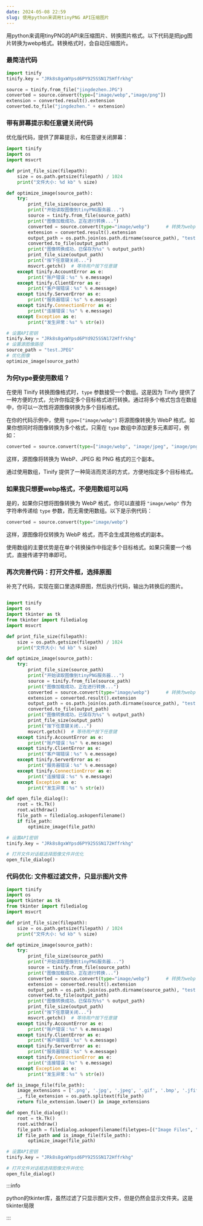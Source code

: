 ```yaml
---
date: 2024-05-08 22:59
slug: 使用python来调用tinyPNG API压缩图片
---
```


用python来调用tinyPNG的API来压缩图片、转换图片格式。以下代码是把jpg图片转换为webp格式。转换格式时，会自动压缩图片。

### 最简洁代码

```python
import tinify
tinify.key = "JRk8s8gxWYpsd6PY925SSN175Hffrkhg"

source = tinify.from_file("jingdezhen.JPG")
converted = source.convert(type=["image/webp","image/png"])
extension = converted.result().extension
converted.to_file("jingdezhen." + extension)	
```

<!-- truncate -->

### 带有屏幕提示和任意键关闭代码

优化版代码，提供了屏幕提示，和任意键关闭屏幕：

```python
import tinify
import os
import msvcrt

def print_file_size(filepath):
    size = os.path.getsize(filepath) / 1024
    print("文件大小: %d kb" % size)

def optimize_image(source_path):
    try:
        print_file_size(source_path)
        print("开始读取图像到tinyPNG服务器...")
        source = tinify.from_file(source_path)
        print("图像加载成功，正在进行转换...")
        converted = source.convert(type="image/webp")      # 转换为webp
        extension = converted.result().extension
        output_path = os.path.join(os.path.dirname(source_path), "test." + extension)
        converted.to_file(output_path)
        print("图像转换成功，已保存为%s" % output_path)
        print_file_size(output_path)
        print("按下任意键关闭...")
        msvcrt.getch()  # 等待用户按下任意键
    except tinify.AccountError as e:
        print("账户错误：%s" % e.message)
    except tinify.ClientError as e:
        print("客户端错误：%s" % e.message)
    except tinify.ServerError as e:
        print("服务器错误：%s" % e.message)
    except tinify.ConnectionError as e:
        print("连接错误：%s" % e.message)
    except Exception as e:
        print("发生异常：%s" % str(e))

# 设置API密钥
tinify.key = "JRk8s8gxWYpsd6PYd925SSN172Hffrkhg"
# 设置源图像路径
source_path = "test.JPEG"
# 优化图像
optimize_image(source_path)
```



### 为何type要使用数组？

在使用 Tinify 转换图像格式时，`type` 参数接受一个数组。这是因为 Tinify 提供了一种方便的方式，允许你指定多个目标格式进行转换。通过将多个格式包含在数组中，你可以一次性将源图像转换为多个目标格式。

在你的代码示例中，使用 `type=["image/webp"]` 将源图像转换为 WebP 格式。如果你想同时将图像转换为多个格式，只需在 `type` 数组中添加更多元素即可，例如：

```python
converted = source.convert(type=["image/webp", "image/jpeg", "image/png"])
```

这样，源图像将转换为 WebP、JPEG 和 PNG 格式的三个副本。

通过使用数组，Tinify 提供了一种简洁而灵活的方式，方便地指定多个目标格式。

### 如果我只想要webp格式，不使用数组可以吗

是的，如果你只想将图像转换为 WebP 格式，你可以直接将 `"image/webp"` 作为字符串传递给 `type` 参数，而无需使用数组。以下是示例代码：

```python
converted = source.convert(type="image/webp")
```

这样，源图像将仅转换为 WebP 格式，而不会生成其他格式的副本。

使用数组的主要优势是在单个转换操作中指定多个目标格式。如果只需要一个格式，直接传递字符串即可。

### 再次完善代码：打开文件框，选择原图

补充了代码，实现在窗口里选择原图，然后执行代码，输出为转换后的图片。

```python

import tinify
import os
import tkinter as tk
from tkinter import filedialog
import msvcrt

def print_file_size(filepath):
    size = os.path.getsize(filepath) / 1024
    print("文件大小: %d kb" % size)

def optimize_image(source_path):
    try:
        print_file_size(source_path)
        print("开始读取图像到tinyPNG服务器...")
        source = tinify.from_file(source_path)
        print("图像加载成功，正在进行转换...")
        converted = source.convert(type="image/webp")      # 转换为webp
        extension = converted.result().extension
        output_path = os.path.join(os.path.dirname(source_path), "test." + extension)
        converted.to_file(output_path)
        print("图像转换成功，已保存为%s" % output_path)
        print_file_size(output_path)
        print("按下任意键关闭...")
        msvcrt.getch()  # 等待用户按下任意键
    except tinify.AccountError as e:
        print("账户错误：%s" % e.message)
    except tinify.ClientError as e:
        print("客户端错误：%s" % e.message)
    except tinify.ServerError as e:
        print("服务器错误：%s" % e.message)
    except tinify.ConnectionError as e:
        print("连接错误：%s" % e.message)
    except Exception as e:
        print("发生异常：%s" % str(e))

def open_file_dialog():
    root = tk.Tk()
    root.withdraw()
    file_path = filedialog.askopenfilename()
    if file_path:
        optimize_image(file_path)

# 设置API密钥
tinify.key = "JRk8s8gxWYpsd6PY925SSN172Hffrkhg"

# 打开文件对话框选择图像文件并优化
open_file_dialog()
```

### 代码优化: 文件框过滤文件，只显示图片文件

```python
import tinify
import os
import tkinter as tk
from tkinter import filedialog
import msvcrt

def print_file_size(filepath):
    size = os.path.getsize(filepath) / 1024
    print("文件大小: %d kb" % size)

def optimize_image(source_path):
    try:
        print_file_size(source_path)
        print("开始读取图像到tinyPNG服务器...")
        source = tinify.from_file(source_path)
        print("图像加载成功，正在进行转换...")
        converted = source.convert(type="image/webp")      # 转换为webp
        extension = converted.result().extension
        output_path = os.path.join(os.path.dirname(source_path), "test." + extension)
        converted.to_file(output_path)
        print("图像转换成功，已保存为%s" % output_path)
        print_file_size(output_path)
        print("按下任意键关闭...")
        msvcrt.getch()  # 等待用户按下任意键
    except tinify.AccountError as e:
        print("账户错误：%s" % e.message)
    except tinify.ClientError as e:
        print("客户端错误：%s" % e.message)
    except tinify.ServerError as e:
        print("服务器错误：%s" % e.message)
    except tinify.ConnectionError as e:
        print("连接错误：%s" % e.message)
    except Exception as e:
        print("发生异常：%s" % str(e))

def is_image_file(file_path):
    image_extensions = ['.png', '.jpg', '.jpeg', '.gif', '.bmp', '.jfif']
    _, file_extension = os.path.splitext(file_path)
    return file_extension.lower() in image_extensions

def open_file_dialog():
    root = tk.Tk()
    root.withdraw()
    file_path = filedialog.askopenfilename(filetypes=[("Image Files", "*.png;*.jpg;*.jpeg;*.gif;*.bmp;*.jfif")])
    if file_path and is_image_file(file_path):
        optimize_image(file_path)

# 设置API密钥
tinify.key = "JRk8s8gxWYpsd6PY925SSN172Hffrkhg"

# 打开文件对话框选择图像文件并优化
open_file_dialog()
```

:::info

python的tkinter库，虽然过滤了只显示图片文件，但是仍然会显示文件夹。这是tikinter局限

:::

